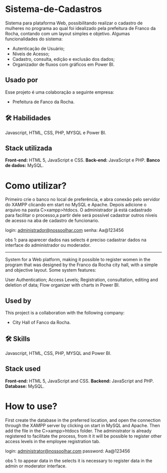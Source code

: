 # Sistema-de-Cadastros
Sistema para plataforma Web, possibilitando realizar o cadastro de mulheres no programa ao qual foi idealizado pela prefeitura de Franco da Rocha, contando com um layout simples e objetivo.
Algumas funcionalidades do sistema:
- Autenticação de Usuário;
- Níveis de Acesso;
- Cadastro, consulta, edição e exclusão dos dados;
- Organizador de fluxos com gráficos em Power BI. 

## Usado por

Esse projeto é uma colaboração a seguinte empresa:
- Prefeitura de Fanco da Rocha.
 
## 🛠 Habilidades
Javascript, HTML, CSS, PHP, MYSQL e Power BI.

## Stack utilizada

**Front-end:** HTML 5, JavaScript e CSS. 
**Back-end:** JavaScript e PHP.
**Banco de dados:** MySQL.

# Como utilizar?

Primeiro crie o banco no local de preferência, e abra conexão pelo servidor do XAMPP clicando em start no MySQL e Apache. Depois adicione o arquivo  na pasta C>xampp>htdocs. O administrador já está cadastrado para  facilitar o processo,a partir dele será possível cadastrar outros níveis de acesso na aba de cadastro de funcionario.

login: administrador@nossoolhar.com
senha: Aa@123456

obs 1: para aparecer dados nas selects é preciso cadastrar dados 
na interface do administrador ou moderador.

------------------------------------------------------------

System for a Web platform, making it possible to register women in the program that was designed by the Franco da Rocha city hall, with a simple and objective layout. Some system features:

User Authentication;
Access Levels;
Registration, consultation, editing and deletion of data;
Flow organizer with charts in Power BI.

## Used by

This project is a collaboration with the following company:
- City Hall of Fanco da Rocha.
 
## 🛠 Skills
Javascript, HTML, CSS, PHP, MYSQL and Power BI.

## Stack used

**Front-end:** HTML 5, JavaScript and CSS.
**Backend:** JavaScript and PHP.
**Database:** MySQL.

# How to use?

First create the database in the preferred location, and open the connection through the XAMPP server by clicking on start in MySQL and Apache. Then add the file in the C>xampp>htdocs folder. The administrator is already registered to facilitate the process, from it it will be possible to register other access levels in the employee registration tab.

login: administrator@nossoolhar.com
password: Aa@123456

obs 1: to appear data in the selects it is necessary to register data
in the admin or moderator interface.
